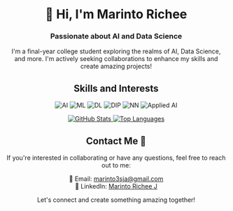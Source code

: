 <!-- Header Section -->
<h1 align="center">👋 Hi, I'm Marinto Richee</h1>
<h3 align="center">Passionate about AI and Data Science</h3>

<!-- Introduction Section -->
<p align="center">
  I'm a final-year college student exploring the realms of AI, Data Science, and more. I'm actively seeking collaborations to enhance my skills and create amazing projects!
</p>

<!-- Skills and Interests Section -->
<h2 align="center">Skills and Interests</h2>
<p align="center">
  <img src="https://img.shields.io/badge/-Artificial Intelligence-blue" alt="AI">
  <img src="https://img.shields.io/badge/-Machine Learning-green" alt="ML">
  <img src="https://img.shields.io/badge/-Deep Learning-orange" alt="DL">
  <img src="https://img.shields.io/badge/-Digital Image Processing-red" alt="DIP">
  <img src="https://img.shields.io/badge/-Neural Networks-purple" alt="NN">
  <img src="https://img.shields.io/badge/-Applied AI-yellow" alt="Applied AI">
</p>

<!-- GitHub Stats and Streaks Section -->
<div align="center">
  <a href="https://readmestats.999857.xyz/api?username=Marinto-Richee&theme=transparent&show_icons=true&rank_icon=github">
    <img src="https://readmestats.999857.xyz/api?username=Marinto-Richee&theme=transparent&show_icons=true&rank_icon=github" alt="GitHub Stats" />
  </a>
  <a href="https://readmestats.999857.xyz/api/top-langs/?username=Marinto-Richee&layout=donut&theme=transparent&langs_count=10">
    <img src="https://readmestats.999857.xyz/api/top-langs/?username=Marinto-Richee&layout=donut&theme=transparent&langs_count=10" alt="Top Languages" />
  </a>
</div>


<!-- Contact Information Section -->
<h2 align="center">Contact Me 🤙</h2>
<p align="center">
  If you're interested in collaborating or have any questions, feel free to reach out to me:
</p>
<p align="center">
  📧 Email: <a href="mailto:marinto3sja@gmail.com">marinto3sja@gmail.com</a><br>
  💼 LinkedIn: <a href="https://www.linkedin.com/in/marinto-richee/">Marinto Richee J</a>
</p>

<!-- Footer Section -->
<p align="center">
  Let's connect and create something amazing together!
</p>
